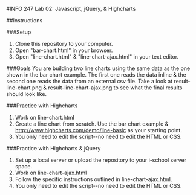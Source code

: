 #INFO 247 Lab 02: Javascript, jQuery, & Highcharts

##Instructions

###Setup
1. Clone this repository to your computer.
2. Open "bar-chart.html" in your browser.
3. Open "line-chart.html" & "line-chart-ajax.html" in your text editor.

###Goals
You are building two line charts using the same data as the one shown in the bar chart example. The first one reads the data inline & the second one reads the data from an external csv file. Take a look at result-line-chart.png & result-line-chart-ajax.png to see what the final results should look like.

###Practice with Highcharts
1. Work on line-chart.html
2. Create a line chart from scratch. Use the bar chart example & http://www.highcharts.com/demo/line-basic as your starting point.
3. You only need to edit the script--no need to edit the HTML or CSS.

###Practice with Highcharts & jQuery
1. Set up a local server or upload the repository to your i-school server space.
2. Work on line-chart-ajax.html
3. Follow the specific instructions outlined in line-chart-ajax.html.
4. You only need to edit the script--no need to edit the HTML or CSS.
